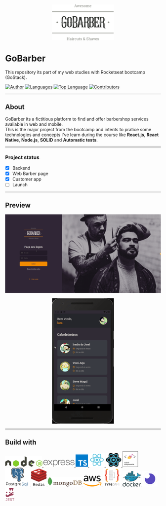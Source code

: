<p align="center">
   <img src=".github/logo.svg" width="200"/>
</p>


# GoBarber
This repository its part of my web studies with Rocketseat bootcamp (GoStack).

[![Author](https://img.shields.io/badge/Author-Candido-%23FF9000)](https://github.com/gustavo-candido)
[![Languages](https://img.shields.io/github/languages/count/gustavo-candido/GoBarber?color=%23ff9000)](#)
[![Top Language](https://img.shields.io/github/languages/top/gustavo-candido/GoBarber?color=%20%23FF9000)](#)
[![Contributors](https://img.shields.io/github/contributors/gustavo-candido/GoBarber?color=%23ff9000)](#)

---
## About
GoBarber its a fictitious platform to find and offer barbershop services avaliable in web and mobile.<br>
This is the major project from
the bootcamp and intents to pratice some technologies and concepts I've learn during the course like __React.js__, __React Native__, __Node.js__, __SOLID__ and __Automatic tests__.

---
### Project status

- [x] Backend
- [x] Web Barber page
- [x] Customer app
- [ ] Launch

---
## Preview

<div>
   <p align="center">
      <img src=".github/demo-web.gif" width="800"/>
   </p>


   <p align="center">
      <img src=".github/demo-mobile.gif" width="200"/>
   </p>
</div>

---

## Build with

<div>
   <a href="https://nodejs.org/en/">
      <img src=".github/techs/nodeJS.png" width="120"/>
   </a>
   <a href="https://expressjs.com/pt-br/">
      <img src=".github/techs/express.png" width="100"/>
   </a>
   <a href="https://www.typescriptlang.org/">
      <img src=".github/techs/typescript.png" width="40"/>
   </a>
   <a href="https://pt-br.reactjs.org/">
      <img src=".github/techs/reactJS.png" width="50"/>
   </a>
   <a href="https://reactnative.dev/">
      <img src=".github/techs/react-native.png" width="50"/>
   </a>
   <a href="https://styled-components.com/">
      <img src=".github/techs/styled-components.png" width="50"/>
   </a>

   <a href="https://www.postgresql.org/">
      <img src=".github/techs/postgreSQL.png" width="80"/>
   </a>

   <a href="https://redis.io/">
      <img src=".github/techs/redis.png" width="50"/>
   </a>

   <a href="https://www.mongodb.com/">
      <img src=".github/techs/mongoDB.png" width="110"/>
   </a>

   <a href="https://aws.amazon.com/">
      <img src=".github/techs/aws.png" width="60"/>
   </a>

   <a href="https://typeorm.io/#/">
      <img src=".github/techs/typeorm.png" width="60"/>
   </a>

   <a href="https://www.docker.com/">
      <img src=".github/techs/docker.png" width="60"/>
   </a>

   <a href="https://insomnia.rest/download/">
      <img src=".github/techs/insomnia.png" width="50"/>
   </a>

   <a href="https://jestjs.io/">
      <img src=".github/techs/jest.png" width="30"/>
   </a>

 
  
  
  
</div>